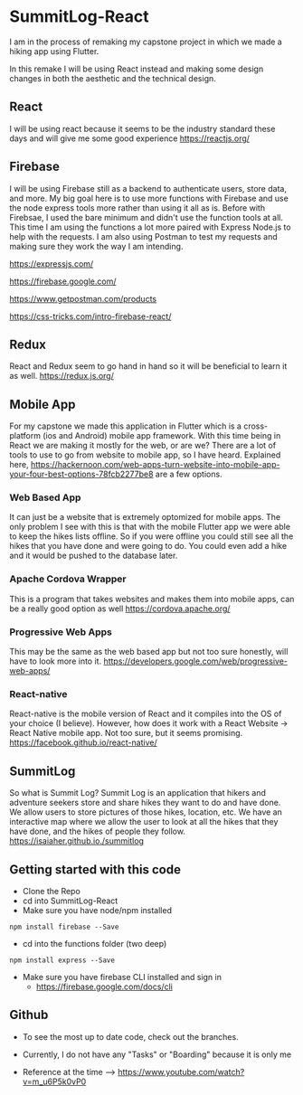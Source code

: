 # SummitLog-React

I am in the process of remaking my capstone project in which we made a hiking app using Flutter.

In this remake I will be using React instead and making some design changes in both the aesthetic and the technical design.

## React

I will be using react because it seems to be the industry standard these days and will give me some good experience
https://reactjs.org/

## Firebase

I will be using Firebase still as a backend to authenticate users, store data, and more.
My big goal here is to use more functions with Firebase and use the node express tools more rather than using it all as is. Before with Firebsae, I used the bare minimum and didn't use the function tools at all. This time I am using the functions a lot more paired with Express Node.js to help with the requests. I am also using Postman to test my requests and making sure they work the way I am intending. 

https://expressjs.com/

https://firebase.google.com/

https://www.getpostman.com/products

https://css-tricks.com/intro-firebase-react/

## Redux

React and Redux seem to go hand in hand so it will be beneficial to learn it as well.
https://redux.js.org/

## Mobile App

For my capstone we made this application in Flutter which is a cross-platform (ios and Android) mobile app framework. 
With this time being in React we are making it mostly for the web, or are we? There are a lot of tools to use to go from website to mobile app, so I have heard. Explained here, https://hackernoon.com/web-apps-turn-website-into-mobile-app-your-four-best-options-78fcb2277be8 are a few options.

### Web Based App
It can just be a website that is extremely optomized for mobile apps. The only problem I see with this is that with the mobile Flutter app we were able to keep the hikes lists offline. So if you were offline you could still see all the hikes that you have done and were going to do. You could even add a hike and it would be pushed to the database later.

### Apache Cordova Wrapper
This is a program that takes websites and makes them into mobile apps, can be a really good option as well
https://cordova.apache.org/

### Progressive Web Apps
This may be the same as the web based app but not too sure honestly, will have to look more into it.
https://developers.google.com/web/progressive-web-apps/


### React-native
React-native is the mobile version of React and it compiles into the OS of your choice (I believe). However, how does it work with a React Website -> React Native mobile app. Not too sure, but it seems promising.
https://facebook.github.io/react-native/


## SummitLog
So what is Summit Log? Summit Log is an application that hikers and adventure seekers store and share hikes they want to do and have done. We allow users to store pictures of those hikes, location, etc. We have an interactive map where we allow the user to look at all the hikes that they have done, and the hikes of people they follow. 
https://isaiaher.github.io./summitlog


## Getting started with this code

- Clone the Repo
- cd into SummitLog-React
- Make sure you have node/npm installed
```
npm install firebase --Save
```
- cd into the functions folder (two deep)
```
npm install express --Save
```
- Make sure you have firebase CLI installed and sign in
  - https://firebase.google.com/docs/cli

## Github

- To see the most up to date code, check out the branches. 

- Currently, I do not have any "Tasks" or "Boarding" because it is only me

- Reference at the time --> https://www.youtube.com/watch?v=m_u6P5k0vP0
